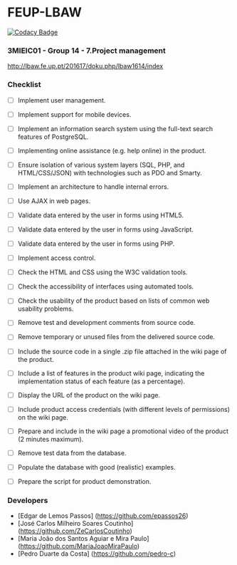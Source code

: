 # FEUP-LBAW

[![Codacy Badge](https://api.codacy.com/project/badge/Grade/7eecef04939b4eca9350a3a964269bee)](https://www.codacy.com?utm_source=github.com&amp;utm_medium=referral&amp;utm_content=pedro-c/FEUP-LBAW&amp;utm_campaign=Badge_Grade)

### 3MIEIC01 - Group 14 - 7.Project management
http://lbaw.fe.up.pt/201617/doku.php/lbaw1614/index

### Checklist

- [ ] Implement user management.

- [ ] Implement support for mobile devices.

- [ ] Implement an information search system using the full-text search features of PostgreSQL.

- [ ] Implementing online assistance (e.g. help online) in the product.

- [ ] Ensure isolation of various system layers (SQL, PHP, and HTML/CSS/JSON) with technologies such as PDO and Smarty.

- [ ] Implement an architecture to handle internal errors.

- [ ] Use AJAX in web pages.

- [ ] Validate data entered by the user in forms using HTML5.

- [ ] Validate data entered by the user in forms using JavaScript.

- [ ] Validate data entered by the user in forms using PHP.

- [ ] Implement access control.

- [ ] Check the HTML and CSS using the W3C validation tools.

- [ ] Check the accessibility of interfaces using automated tools.

- [ ] Check the usability of the product based on lists of common web usability problems.

- [ ] Remove test and development comments from source code.

- [ ] Remove temporary or unused files from the delivered source code.

- [ ] Include the source code in a single .zip file attached in the wiki page of the product.

- [ ] Include a list of features in the product wiki page, indicating the implementation status of each feature (as a percentage).

- [ ] Display the URL of the product on the wiki page.

- [ ] Include product access credentials (with different levels of permissions) on the wiki page.

- [ ] Prepare and include in the wiki page a promotional video of the product (2 minutes maximum).

- [ ] Remove test data from the database.

- [ ] Populate the database with good (realistic) examples.

- [ ] Prepare the script for product demonstration.

### Developers
* [Edgar de Lemos Passos] (https://github.com/epassos26)
* [José Carlos Milheiro Soares Coutinho] (https://github.com/ZeCarlosCoutinho)
* [Maria João dos Santos Aguiar e Mira Paulo] (https://github.com/MariaJoaoMiraPaulo)
* [Pedro Duarte da Costa] (https://github.com/pedro-c)
